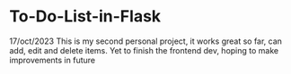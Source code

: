 # To-Do-List-in-Flask
17/oct/2023
This is my second personal project, it works great so far, can add, edit and delete items. Yet to finish the frontend dev, hoping to make improvements in future
